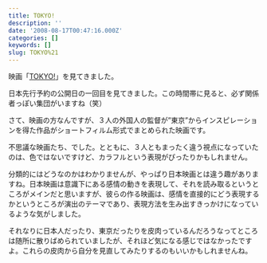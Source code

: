 ```yaml
---
title: TOKYO!
description: ''
date: '2008-08-17T00:47:16.000Z'
categories: []
keywords: []
slug: TOKYO%21
---
```

映画「[TOKYO!](http://tokyo-movie.jp/)」を見てきました。

日本先行予約の公開日の一回目を見てきました。この時間帯に見ると、必ず関係者っぽい集団がいますね（笑）

さて、映画の方なんですが、３人の外国人の監督が”東京”からインスピレーションを得た作品がショートフィルム形式でまとめられた映画です。

不思議な映画たち、でした。とともに、３人ともまったく違う視点になっていたのは、色ではないですけど、カラフルという表現がぴったりかもしれません。

分類的にはどうなのかはわかりませんが、やっぱり日本映画とは違う趣がありますね。日本映画は意識下にある感情の動きを表現して、それを読み取るというところがメインだと思いますが、彼らの作る映画は、感情を直接的にどう表現するかというところが演出のテーマであり、表現方法を生み出すきっかけになっているような気がしました。

それなりに日本人だったり、東京だったりを皮肉っているんだろうなってところは随所に散りばめられていましたが、それほど気になる感じではなかったですよ。これらの皮肉から自分を見直してみたりするのもいいかもしれませんね。